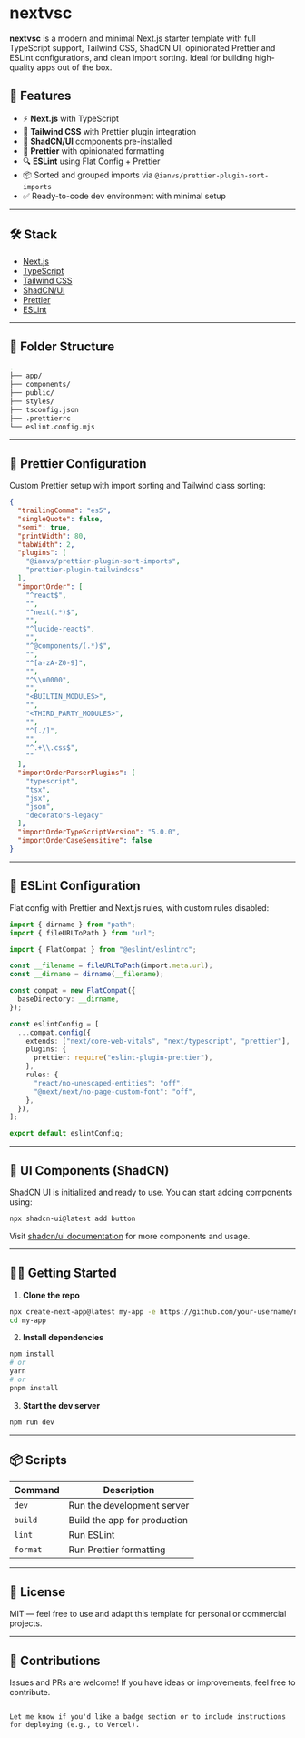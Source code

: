 # nextvsc

**nextvsc** is a modern and minimal Next.js starter template with full TypeScript support, Tailwind CSS, ShadCN UI, opinionated Prettier and ESLint configurations, and clean import sorting. Ideal for building high-quality apps out of the box.

## 🚀 Features

- ⚡️ **Next.js** with TypeScript
- 🎨 **Tailwind CSS** with Prettier plugin integration
- 🧩 **ShadCN/UI** components pre-installed
- 💅 **Prettier** with opinionated formatting
- 🔍 **ESLint** using Flat Config + Prettier
- 📦 Sorted and grouped imports via `@ianvs/prettier-plugin-sort-imports`
- ✅ Ready-to-code dev environment with minimal setup

---

## 🛠️ Stack

- [Next.js](https://nextjs.org/)
- [TypeScript](https://www.typescriptlang.org/)
- [Tailwind CSS](https://tailwindcss.com/)
- [ShadCN/UI](https://ui.shadcn.com/)
- [Prettier](https://prettier.io/)
- [ESLint](https://eslint.org/)

---

## 📁 Folder Structure

```bash
.
├── app/
├── components/
├── public/
├── styles/
├── tsconfig.json
├── .prettierrc
└── eslint.config.mjs
```

---

## 🧹 Prettier Configuration

Custom Prettier setup with import sorting and Tailwind class sorting:

```json
{
  "trailingComma": "es5",
  "singleQuote": false,
  "semi": true,
  "printWidth": 80,
  "tabWidth": 2,
  "plugins": [
    "@ianvs/prettier-plugin-sort-imports",
    "prettier-plugin-tailwindcss"
  ],
  "importOrder": [
    "^react$",
    "",
    "^next(.*)$",
    "",
    "^lucide-react$",
    "",
    "^@components/(.*)$",
    "",
    "^[a-zA-Z0-9]",
    "",
    "^\\u0000",
    "",
    "<BUILTIN_MODULES>",
    "",
    "<THIRD_PARTY_MODULES>",
    "",
    "^[./]",
    "",
    "^.+\\.css$",
    ""
  ],
  "importOrderParserPlugins": [
    "typescript",
    "tsx",
    "jsx",
    "json",
    "decorators-legacy"
  ],
  "importOrderTypeScriptVersion": "5.0.0",
  "importOrderCaseSensitive": false
}
```

---

## 🔬 ESLint Configuration

Flat config with Prettier and Next.js rules, with custom rules disabled:

```ts
import { dirname } from "path";
import { fileURLToPath } from "url";

import { FlatCompat } from "@eslint/eslintrc";

const __filename = fileURLToPath(import.meta.url);
const __dirname = dirname(__filename);

const compat = new FlatCompat({
  baseDirectory: __dirname,
});

const eslintConfig = [
  ...compat.config({
    extends: ["next/core-web-vitals", "next/typescript", "prettier"],
    plugins: {
      prettier: require("eslint-plugin-prettier"),
    },
    rules: {
      "react/no-unescaped-entities": "off",
      "@next/next/no-page-custom-font": "off",
    },
  }),
];

export default eslintConfig;
```

---

## 🧱 UI Components (ShadCN)

ShadCN UI is initialized and ready to use. You can start adding components using:

```bash
npx shadcn-ui@latest add button
```

Visit [shadcn/ui documentation](https://ui.shadcn.com/docs) for more components and usage.

---

## 🧑‍💻 Getting Started

1. **Clone the repo**

```bash
npx create-next-app@latest my-app -e https://github.com/your-username/nextvsc
cd my-app
```

2. **Install dependencies**

```bash
npm install
# or
yarn
# or
pnpm install
```

3. **Start the dev server**

```bash
npm run dev
```

---

## 📦 Scripts

| Command  | Description                  |
| -------- | ---------------------------- |
| `dev`    | Run the development server   |
| `build`  | Build the app for production |
| `lint`   | Run ESLint                   |
| `format` | Run Prettier formatting      |

---

## 📄 License

MIT — feel free to use and adapt this template for personal or commercial projects.

---

## 🙌 Contributions

Issues and PRs are welcome! If you have ideas or improvements, feel free to contribute.

```

Let me know if you'd like a badge section or to include instructions for deploying (e.g., to Vercel).
```
